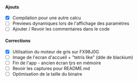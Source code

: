 #### Ajouts
- [x] Compilation pour une autre calcu
- [ ] Previews dynamiques lors de l'affichage des paramètres
- [ ] Ajouter / Revoir les commentaires dans le code
#### Corrections
- [x] Utilisation du moteur de gris sur FX98J0G
- [ ] Image de l'ecran d'accueil + "tetris like" (dde de blackium)
- [ ] Fin de l'app - ancien écran tjrs en mémoire
- [ ] Revoir les captures pour README.md
- [ ] Optimisation de la taille du binaire